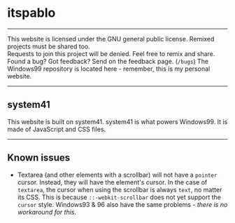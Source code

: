 # itspablo

---

This website is licensed under the GNU general public license. Remixed projects must be shared too.  
Requests to join this project will be denied. Feel free to remix and share. Found a bug? Got feedback? Send on the feedback page. (`/bugs`) The Windows99 repository is located here - remember, this is my personal website.

---

## system41

This website is built on system41. system41 is what powers Windows99. It is made of JavaScript and CSS files.

---

## Known issues

- Textarea (and other elements with a scrollbar) will not have a `pointer` cursor. Instead, they will have the element's cursor. In the case of `textarea`, the cursor when using the scrollbar is always `text`, no matter its CSS. This is because `::-webkit-scrollbar` does not yet support the `cursor` style. Windows93 & 96 also have the same problems - _there is no workaround for this_.
